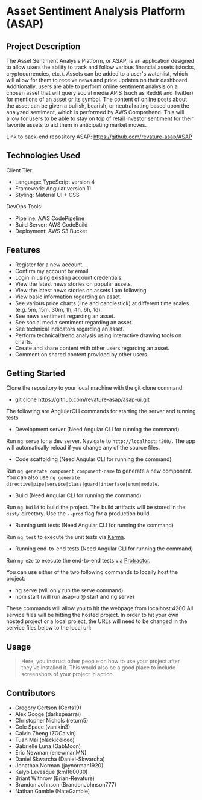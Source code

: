 # Asset Sentiment Analysis Platform (ASAP)

## Project Description

The Asset Sentiment Analysis Platform, or ASAP, is an application designed to allow users the ability to track and follow various financial assets (stocks, cryptocurrencies, etc.). Assets can be added to a user's watchlist, which will allow for them to receive news and price updates on their dashboard. Additionally, users are able to perform online sentiment analysis on a chosen asset that will query social media APIS (such as Reddit and Twitter) for mentions of an asset or its symbol. The content of online posts about the asset can be given a bullish, bearish, or neutral rating based upon the analyzed sentiment, which is performed by AWS Comprehend. This will allow for users to be able to stay on top of retail investor sentiment for their favorite assets to aid them in anticipating market moves.

Link to back-end repository ASAP: https://github.com/revature-asap/ASAP

## Technologies Used

Client Tier:
  - Language: TypeScript version 4
  - Framework: Angular version 11
  - Styling: Material UI + CSS

DevOps Tools:
  - Pipeline: AWS CodePipeline
  - Build Server: AWS CodeBuild
  - Deployment: AWS S3 Bucket

## Features

* Register for a new account.
* Confirm my account by email.
* Login in using existing account credentials.
* View the latest news stories on popular assets.
* View the latest news stories on assets I am following.
* View basic information regarding an asset.
* See various price charts (line and candlestick) at different time scales (e.g. 5m, 15m, 30m, 1h, 4h, 6h, 1d).
* See news sentiment regarding an asset.
* See social media sentiment regarding an asset.
* See technical indicators regarding an asset.
* Perform technical/trend analysis using interactive drawing tools on charts.
* Create and share content with other users regarding an asset.
* Comment on shared content provided by other users.

## Getting Started

Clone the repository to your local machine with the git clone command:

- git clone https://github.com/revature-asap/asap-ui.git

The following are AnglulerCLI commands for starting the server and running tests

* Development server (Need Angular CLI for running the command)

Run `ng serve` for a dev server. Navigate to `http://localhost:4200/`. The app will automatically reload if you change any of the source files.

* Code scaffolding (Need Angular CLI for running the command)

Run `ng generate component component-name` to generate a new component. You can also use `ng generate directive|pipe|service|class|guard|interface|enum|module`.

* Build (Need Angular CLI for running the command)

Run `ng build` to build the project. The build artifacts will be stored in the `dist/` directory. Use the `--prod` flag for a production build.

* Running unit tests (Need Angular CLI for running the command)

Run `ng test` to execute the unit tests via [Karma](https://karma-runner.github.io).

* Running end-to-end tests (Need Angular CLI for running the command)

Run `ng e2e` to execute the end-to-end tests via [Protractor](http://www.protractortest.org/).
   
You can use either of the two following commands to locally host the project:

- ng serve (will only run the serve command)
- npm start (will run asap-ui@<version> start and ng serve)

These commands will allow you to hit the webpage from localhost:4200
All service files will be hitting the hosted project. In order to hit your own hosted project or a local project, the URLs will need to be changed in the service files below to the local url:

## Usage

> Here, you instruct other people on how to use your project after they’ve installed it. This would also be a good place to include screenshots of your project in action.

## Contributors

- Gregory Gertson (Gerts19)
- Alex Googe (darkspearrai)
- Christopher Nichols (return5)
- Cole Space (vanikin3)
- Calvin Zheng (ZGCalvin)
- Tuan Mai (blackiceiceo)
- Gabrielle Luna (GabMoon)
- Eric Newman (enewmanMN)
- Daniel Skwarcha (Daniel-Skwarcha)
- Jonathan Norman (jaynorman1920)
- Kalyb Levesque (kml160030)
- Briant Withrow (Brian-Revature)
- Brandon Johnson (BrandonJohnson777)
- Nathan Gamble (NateGamble)
